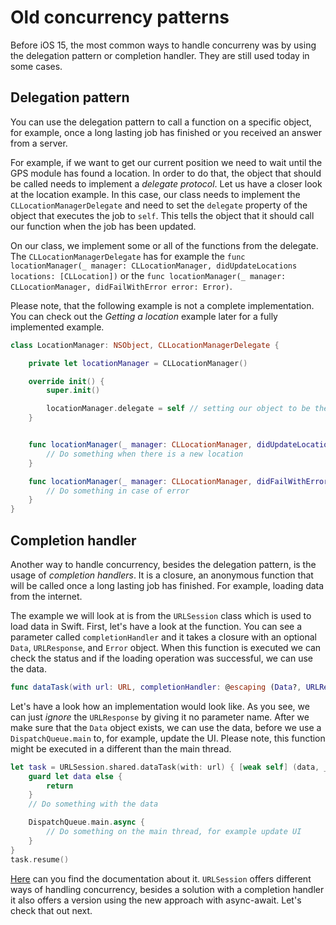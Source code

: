 # Old concurrency patterns

Before iOS 15, the most common ways to handle concurreny was by using the delegation pattern or completion handler. They are still used today in some cases.

## Delegation pattern

You can use the delegation pattern to call a function on a specific object, for example, once a long lasting job has finished or you received an answer from a server.

For example, if we want to get our current position we need to wait until the GPS module has found a location. In order to do that, the object that should be called needs to implement a _delegate protocol_. Let us have a closer look at the location example. In this case, our class needs to implement the `CLLocationManagerDelegate` and need to set the `delegate` property of the object that executes the job to `self`. This tells the object that it should call our function when the job has been updated.

On our class, we implement some or all of the functions from the delegate. The `CLLocationManagerDelegate` has for example the `func locationManager(_ manager: CLLocationManager, didUpdateLocations locations: [CLLocation])` or the `func locationManager(_ manager: CLLocationManager, didFailWithError error: Error)`.

Please note, that the following example is not a complete implementation. You can check out the _Getting a location_ example later for a fully implemented example.

```Swift
class LocationManager: NSObject, CLLocationManagerDelegate {

    private let locationManager = CLLocationManager()

    override init() {
        super.init()

        locationManager.delegate = self // setting our object to be the delegate
    }


    func locationManager(_ manager: CLLocationManager, didUpdateLocations locations: [CLLocation]) {
        // Do something when there is a new location
    }

    func locationManager(_ manager: CLLocationManager, didFailWithError error: Error) {
        // Do something in case of error
    }
}

```

## Completion handler

Another way to handle concurrency, besides the delegation pattern, is the usage of _completion handlers_. It is a closure, an anonymous function that will be called once a long lasting job has finished. For example, loading data from the internet.

The example we will look at is from the `URLSession` class which is used to load data in Swift. First, let's have a look at the function. You can see a parameter called `completionHandler` and it takes a closure with an optional `Data`, `URLResponse`, and `Error` object. When this function is executed we can check the status and if the loading operation was successful, we can use the data.

```Swift
func dataTask(with url: URL, completionHandler: @escaping (Data?, URLResponse?, Error?) -> Void) -> URLSessionDataTask
```

Let's have a look how an implementation would look like. As you see, we can just _ignore_ the `URLResponse` by giving it no parameter name. After we make sure that the `Data` object exists, we can use the data, before we use a `DispatchQueue.main` to, for example, update the UI. Please note, this function might be executed in a different than the main thread.

```Swift
let task = URLSession.shared.dataTask(with: url) { [weak self] (data, _, error) in
    guard let data else {
        return
    }
    // Do something with the data

    DispatchQueue.main.async {
        // Do something on the main thread, for example update UI
    }
}
task.resume()
```

[Here](https://developer.apple.com/documentation/foundation/urlsession/1410330-datatask) can you find the documentation about it. `URLSession` offers different ways of handling concurrency, besides a solution with a completion handler it also offers a version using the new approach with async-await. Let's check that out next.
